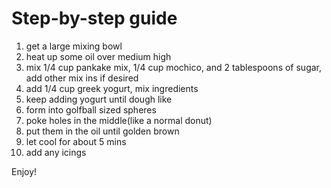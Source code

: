 # Step-by-step guide

1. get a large mixing bowl
2. heat up some oil over medium high
3. mix 1/4 cup pankake mix, 1/4 cup mochico, and 2 tablespoons of sugar, add other mix ins if desired
4. add 1/4 cup greek yogurt, mix ingredients
5. keep adding yogurt until dough like
6. form into golfball sized spheres
7. poke holes in the middle(like a normal donut)
8. put them in the oil until golden brown
9. let cool for about 5 mins
10. add any icings

Enjoy!
